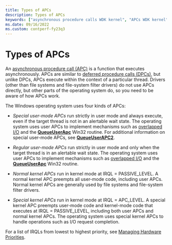 ```yaml
---
title: Types of APCs
description: Types of APCs
keywords: ["asynchronous procedure calls WDK kernel", "APCs WDK kernel", "user APCs WDK kernel", "normal kernel APCs WDK kernel", "special kernel APCs WDK kernel"]
ms.date: 09/16/2022
ms.custom: contperf-fy23q3
---
```


# Types of APCs


An [asynchronous procedure call (APC)](/windows/win32/sync/asynchronous-procedure-calls) is a function that executes asynchronously.
APCs are similar to [deferred procedure calls (DPCs)](./introduction-to-dpc-objects.md), but unlike DPCs, APCs execute within the context of a particular thread.
Drivers (other than file systems and file-system filter drivers) do not use APCs directly, but other parts of the operating system do, so you need to be aware of how APCs work.

The Windows operating system uses four kinds of APCs:

-   *Special user-mode APCs* run strictly in user mode and always execute, even if the target thread is not in an alertable wait state. The operating system uses user APCs to implement mechanisms such as [overlapped I/O](./handling-overlapped-i-o-operations.md) and the [**QueueUserApc**](/windows/win32/api/processthreadsapi/nf-processthreadsapi-queueuserapc) Win32 routine. For additional information on special user-mode APCs, see [**QueueUserAPC2**](/windows/win32/api/processthreadsapi/nf-processthreadsapi-queueuserapc2).

-   *Regular user-mode APCs* run strictly in user mode and only when the target thread is in an alertable wait state. The operating system uses user APCs to implement mechanisms such as [overlapped I/O](./handling-overlapped-i-o-operations.md) and the [**QueueUserApc**](/windows/win32/api/processthreadsapi/nf-processthreadsapi-queueuserapc) Win32 routine.

-   *Normal kernel APCs* run in kernel mode at IRQL = PASSIVE\_LEVEL. A normal kernel APC preempts all user-mode code, including user APCs. Normal kernel APCs are generally used by file systems and file-system filter drivers.

-   *Special kernel APCs* run in kernel mode at IRQL = APC\_LEVEL. A special kernel APC preempts user-mode code and kernel-mode code that executes at IRQL = PASSIVE\_LEVEL, including both user APCs and normal kernel APCs. The operating system uses special kernel APCs to handle operations such as I/O request completion.

For a list of IRQLs from lowest to highest priority, see [Managing Hardware Priorities](./managing-hardware-priorities.md).
